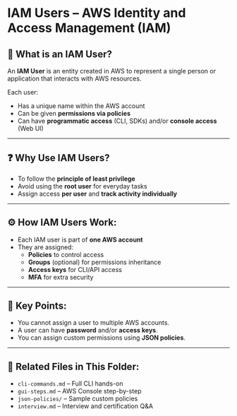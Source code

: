 # IAM Users – AWS Identity and Access Management (IAM)

## 📘 What is an IAM User?
An **IAM User** is an entity created in AWS to represent a single person or application that interacts with AWS resources.

Each user:
- Has a unique name within the AWS account
- Can be given **permissions via policies**
- Can have **programmatic access** (CLI, SDKs) and/or **console access** (Web UI)

---

## ❓ Why Use IAM Users?
- To follow the **principle of least privilege**  
- Avoid using the **root user** for everyday tasks  
- Assign access **per user** and **track activity individually**

---

## ⚙️ How IAM Users Work:
- Each IAM user is part of **one AWS account**
- They are assigned:
  - **Policies** to control access
  - **Groups** (optional) for permissions inheritance
  - **Access keys** for CLI/API access
  - **MFA** for extra security

---

## 🧠 Key Points:
- You cannot assign a user to multiple AWS accounts.
- A user can have **password** and/or **access keys**.
- You can assign custom permissions using **JSON policies**.

---

## 📁 Related Files in This Folder:
- `cli-commands.md` – Full CLI hands-on
- `gui-steps.md` – AWS Console step-by-step
- `json-policies/` – Sample custom policies
- `interview.md` – Interview and certification Q&A
